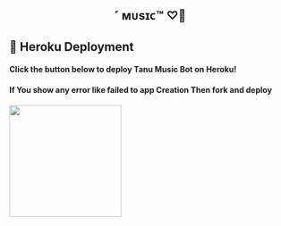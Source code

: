 

<h2 align="center">
     ˹  ᴍᴜsɪᴄ™ ♡゙
</h2>




## 🚀 Heroku Deployment

<h4>Click the button below to deploy Tanu Music Bot on Heroku!</h4>    
<h4>If You show any error like failed to app Creation Then fork and deploy </h4>
<a href="https://dashboard.heroku.com/new?template=https://github.com/TheRishuCoder/BabyTanu"><img src="https://img.shields.io/badge/Deploy%20On%20Heroku-008080?style=for-the-badge&logo=heroku" width="200""/></a>


